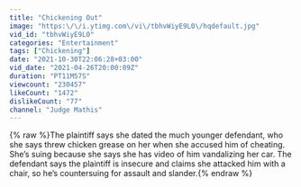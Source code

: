 ```yaml
---
title: "Chickening Out"
image: "https:\/\/i.ytimg.com\/vi\/tbhvWiyE9L0\/hqdefault.jpg"
vid_id: "tbhvWiyE9L0"
categories: "Entertainment"
tags: ["Chickening"]
date: "2021-10-30T22:06:28+03:00"
vid_date: "2021-04-26T20:00:09Z"
duration: "PT11M57S"
viewcount: "230457"
likeCount: "1472"
dislikeCount: "77"
channel: "Judge Mathis"
---
```

{% raw %}The plaintiff says she dated the much younger defendant, who she says threw chicken grease on her when she accused him of cheating. She’s suing because she says she has video of him vandalizing her car. The defendant says the plaintiff is insecure and claims she attacked him with a chair, so he’s countersuing for assault and slander.{% endraw %}
